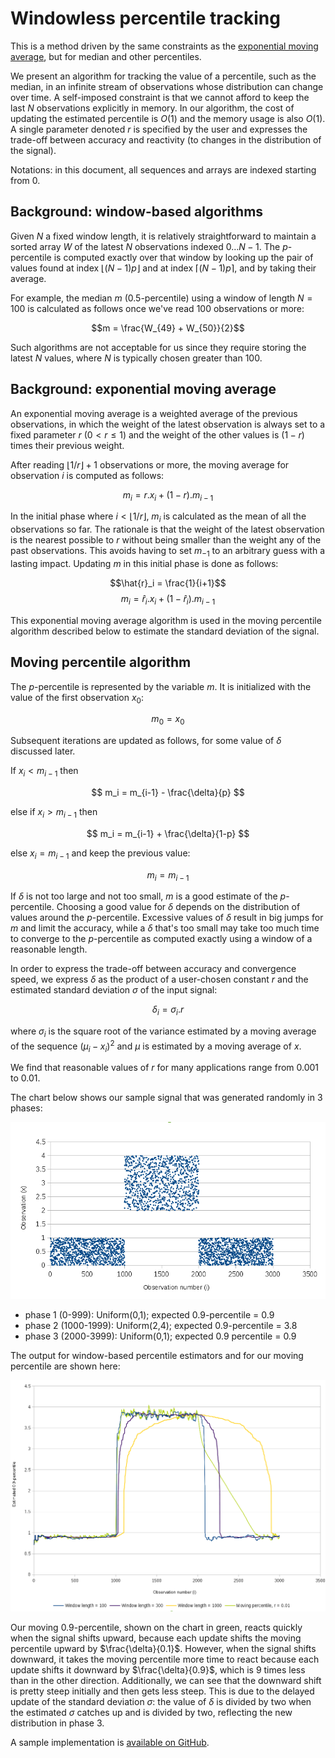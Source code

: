 Windowless percentile tracking
===============================

This is a method driven by the same constraints as the [exponential moving
average](https://en.wikipedia.org/wiki/Moving_average#Exponential_moving_average),
but for median and other percentiles.

We present an algorithm for tracking the value of a
percentile, such as the median, in an infinite stream of observations whose
distribution can change over time. A self-imposed constraint is that
we cannot afford to keep the last _N_ observations explicitly in
memory. In our algorithm, the cost of updating the estimated
percentile is $O(1)$ and the memory usage is also $O(1)$. A single
parameter denoted $r$ is specified by the user and expresses the
trade-off between accuracy and reactivity (to changes in the
distribution of the signal).

Notations: in this document, all sequences and arrays are indexed
starting from 0.

Background: window-based algorithms
-----------------------------------

Given _N_ a fixed window length, it is relatively straightforward
to maintain a sorted array $W$ of the latest _N_ observations indexed
$0\dots N-1$.
The _p_-percentile is computed exactly over that window
by looking up the pair of values found at index
$\lfloor (N-1)p \rfloor$ and at index
$\lceil (N-1)p \rceil$, and by taking their average.

For example, the median $m$ (0.5-percentile)
using a window of length $N=100$ is
calculated as follows once we've read 100
observations or more:

$$m = \frac{W_{49} + W_{50}}{2}$$

Such algorithms are not acceptable for us since they require
storing the latest _N_ values, where _N_ is typically chosen greater than
100.

Background: exponential moving average
--------------------------------------

An exponential moving average is a weighted average of the previous
observations, in which the weight
of the latest observation is always set to a fixed parameter $r$
($0 \lt r \le 1$) and the weight of the other values is $(1-r)$ times
their previous weight.

After reading $\lfloor 1/r \rfloor + 1$ observations or more, the
moving average for observation _i_ is computed as follows:

$$m_i = r . x_i + (1-r) . m_{i-1}$$

In the initial phase where $i \lt \lfloor 1/r \rfloor$, $m_i$ is
calculated as the mean of all the observations so far. The rationale is that
the weight of the latest observation is the nearest possible to $r$
without being smaller than the weight any of the past observations.
This avoids having to set $m_{-1}$ to an arbitrary guess with a lasting impact.
Updating _m_ in this initial phase is done as follows:

$$\hat{r}_i = \frac{1}{i+1}$$
$$m_i = \hat{r}_i . x_i + (1-\hat{r}_i) . m_{i-1}$$

This exponential moving average algorithm is used in the moving
percentile algorithm described below to
estimate the standard deviation of the signal.

Moving percentile algorithm
---------------------------

The $p$-percentile is represented by the variable $m$. It is
initialized with the value of the first observation $x_0$:

$$ m_0 = x_0 $$

Subsequent iterations are updated as follows, for some value of
$\delta$ discussed later.

If $x_i < m_{i-1}$ then

$$ m_i = m_{i-1} - \frac{\delta}{p} $$

else if $x_i > m_{i-1}$ then

$$ m_i = m_{i-1} + \frac{\delta}{1-p} $$

else $x_i = m_{i-1}$ and keep the previous value:

$$ m_i = m_{i-1} $$

If $\delta$ is not too large and not too small, $m$ is a good estimate
of the $p$-percentile. Choosing a good value for $\delta$ depends on
the distribution of values around the $p$-percentile. Excessive values
of $\delta$ result in big jumps for _m_ and limit the accuracy, while
a $\delta$ that's too small may take too much time to converge to the
$p$-percentile as computed exactly using a window of a reasonable length.

In order to express the trade-off between accuracy and convergence speed,
we express $\delta$ as the product of a user-chosen constant _r_ and
the estimated standard deviation $\sigma$ of the input signal:

$$ \delta_i = \sigma_i . r $$

where $\sigma_i$ is the square root of the variance estimated by a
moving average of the sequence $(\mu_i - x_i)^2$ and $\mu$ is estimated by a
moving average of _x_.

We find that reasonable values of $r$ for many applications range
from 0.001 to 0.01.

The chart below shows our sample signal that was generated randomly in
3 phases:

<img src="img/moving-percentile-input.png"
     alt="Distribution of the sample input data"/>

* phase 1 (0-999): Uniform(0,1); expected 0.9-percentile = 0.9
* phase 2 (1000-1999): Uniform(2,4); expected 0.9-percentile = 3.8
* phase 3 (2000-3999): Uniform(0,1); expected 0.9 percentile = 0.9

The output for window-based percentile estimators and for our moving
percentile are shown here:

<img src="img/moving-percentile-output.png"
     alt="Chart comparing window-based percentile estimators with
          moving percentile"/>

Our moving 0.9-percentile, shown on the chart in green, reacts quickly
when the signal shifts upward, because each update shifts the moving
percentile upward by $\frac{\delta}{0.1}$. However, when the signal shifts
downward, it takes the moving percentile more time to react because
each update shifts it downward by $\frac{\delta}{0.9}$, which is 9
times less than in the other direction. Additionally, we can see that
the downward shift is pretty steep initially and then gets less
steep. This is due to the delayed update of the standard deviation
$\sigma$: the value of $\delta$ is divided by two when the estimated
$\sigma$ catches up and is divided by two, reflecting the new
distribution in phase 3.

A sample implementation is
[available on GitHub](https://github.com/mjambon/moving-percentile).
